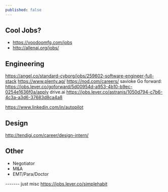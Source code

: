 ```yaml
---
published: false
---
```

## Cool Jobs?

- https://voodoomfg.com/jobs
- http://allenai.org/jobs/

## Engineering
https://angel.co/standard-cyborg/jobs/259602-software-engineer-full-stack
https://www.plenty.ag/
https://nod.com/careers/
savioke
Go forward: https://jobs.lever.co/goforward/5d00954d-a953-4b10-b9ec-0254e1636f0a/apply
drive.ai
https://jobs.lever.co/astranis/1050d794-c7b6-4c3a-a3d6-37683d8ca4a8

https://www.linkedin.com/in/autopilot

## Design
http://tendigi.com/career/design-intern/

## Other
- Negotiator
- M&A
- EMT/Para/Doctor



------- just misc
https://jobs.lever.co/simplehabit